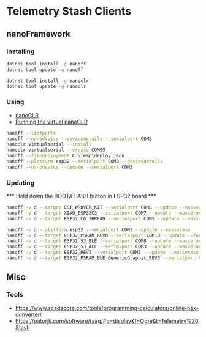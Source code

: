 # Telemetry Stash Clients

## nanoFramework

### Installing

```bash
dotnet tool install -g nanoff
dotnet tool update -g nanoff

dotnet tool install -g nanoclr
dotnet tool update -g nanoclr
```

### Using

- [nanoCLR](https://www.nuget.org/packages/nanoclr)
- [Running the virtual nanoCLR](https://github.com/nanoframework/nanoframework.github.io/blob/pages-source/content/getting-started-guides/virtual-device.md#running-the-virtual-nanoclr)

```bash
nanoff --listports
nanoff --nanodevice --devicedetails --serialport COM3
nanoclr virtualserial --install
nanoclr virtualserial --create COM99
nanoff --filedeployment C:\Temp\deploy.json
nanoff --platform esp32 --serialport COM3 --devicedetails
nanoff --nanodevice --update --serialport COM3
```

### Updating

*** Hold down the BOOT/FLASH button in ESP32 board ***

```bash
nanoff -v d --target ESP_WROVER_KIT --serialport COM8 --update --masserase
nanoff -v d --target XIAO_ESP32C3 --serialport COM7 --update --masserase
nanoff -v d --target ESP32_C6_THREAD --serialport COM5 --update --masserase

nanoff -v d --platform esp32 --serialport COM3 --update --masserase
nanoff -v d --target ESP32_PSRAM_REV0 --serialport COM13 --update --fwversion 1.9.1.7 --masserase
nanoff -v d --target ESP32_S3_BLE --serialport COM8 --update --masserase
nanoff -v d --target ESP32_S3_ALL --serialport COM3 --update --masserase
nanoff -v d --target ESP32_REV3 --serialport COM3 --update --masserase
nanoff -v d --target ESP32_PSRAM_BLE_GenericGraphic_REV3 --serialport COM8 --update --masserase

```

## Misc

### Tools

- https://www.scadacore.com/tools/programming-calculators/online-hex-converter/
- https://patorjk.com/software/taag/#p=display&f=Ogre&t=Telemetry%20Stash